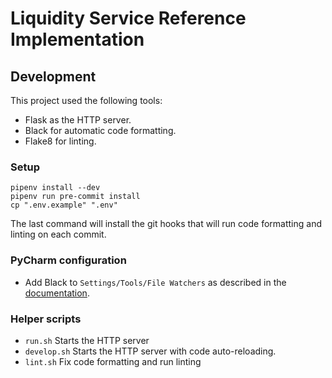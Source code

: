 # Liquidity Service Reference Implementation

## Development

This project used the following tools:

- Flask as the HTTP server.
- Black for automatic code formatting.
- Flake8 for linting.

### Setup

```shell script
pipenv install --dev
pipenv run pre-commit install
cp ".env.example" ".env"
```

The last command will install the git hooks that will run code formatting
and linting on each commit.

### PyCharm configuration
- Add Black to `Settings/Tools/File Watchers` as described in the [documentation][1].

### Helper scripts
- `run.sh` Starts the HTTP server
- `develop.sh` Starts the HTTP server with code auto-reloading.
- `lint.sh` Fix code formatting and run linting


[1]: https://black.readthedocs.io/en/stable/editor_integration.html
